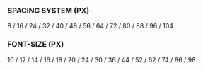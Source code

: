 ### SPACING SYSTEM (PX)

8 / 16 / 24 / 32 / 40 / 48 / 56 / 64 / 72 / 80 / 88 / 96 / 104

### FONT-SIZE (PX)

10 / 12 / 14 / 16 / 18 / 20 / 24 / 30 / 36 / 44 / 52 / 62 / 74 / 86 / 98


